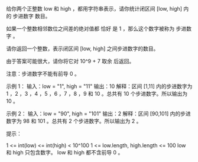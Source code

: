给你两个正整数 low 和 high ，都用字符串表示，请你统计闭区间 [low, high] 内的 步进数字 数目。

如果一个整数相邻数位之间差的绝对值都 恰好 是 1 ，那么这个数字被称为 步进数字 。

请你返回一个整数，表示闭区间 [low, high] 之间步进数字的数目。

由于答案可能很大，请你将它对 10^9 + 7 取余 后返回。

注意：步进数字不能有前导 0 。

示例 1：
输入：low = "1", high = "11"
输出：10
解释：区间 [1,11] 内的步进数字为 1 ，2 ，3 ，4 ，5 ，6 ，7 ，8 ，9 和 10 。总共有 10 个步进数字。所以输出为 10 。

示例 2：
输入：low = "90", high = "101"
输出：2
解释：区间 [90,101] 内的步进数字为 98 和 101 。总共有 2 个步进数字。所以输出为 2 。

提示：

1 <= int(low) <= int(high) < 10^100
1 <= low.length, high.length <= 100
low 和 high 只包含数字。
low 和 high 都不含前导 0 。
